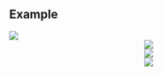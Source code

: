 ## Example
<img src="https://komarev.com/ghpvc/?username=Chia1104&style=for-the-badge&color=blueviolet" />

<div align="center">
  <img src="https://skillicons.dev/icons?i=ts,java,php,react,next,vue,tailwind,laravel,nest,mongo,firebase,postgres" />
</div>

<div align="center">
  <img src="https://github-profile-trophy.vercel.app/?username=Chia1104&theme=nord" />
</div>

<div align="center">
  <img src="https://leetcode.card.workers.dev/Chia1104?theme=nord&font=baloo&extension=activity" />
</div>

